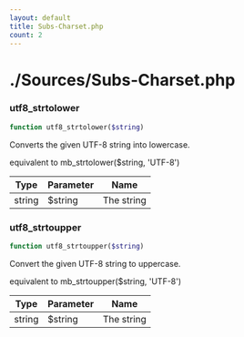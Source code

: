 ```yaml
---
layout: default
title: Subs-Charset.php
count: 2
---
```


# ./Sources/Subs-Charset.php

### utf8_strtolower

```php
function utf8_strtolower($string)
```
Converts the given UTF-8 string into lowercase.

equivalent to mb_strtolower($string, 'UTF-8')

Type|Parameter|Name
---|---|---
string|$string|The string

### utf8_strtoupper

```php
function utf8_strtoupper($string)
```
Convert the given UTF-8 string to uppercase.

equivalent to mb_strtoupper($string, 'UTF-8')

Type|Parameter|Name
---|---|---
string|$string|The string

